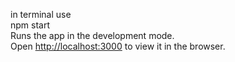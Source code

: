 in terminal use<br>
npm start<br>
Runs the app in the development mode.<br>
Open [http://localhost:3000](http://localhost:3000) to view it in the browser.



